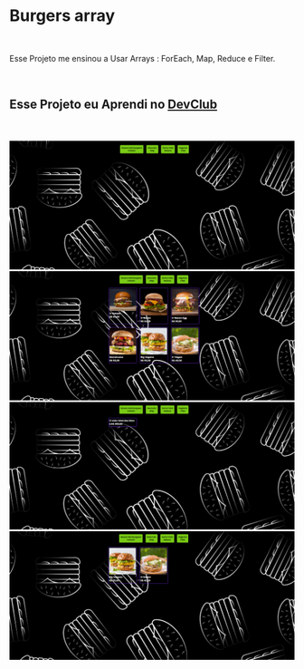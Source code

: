 <h1>Burgers array</h1>
<br>
<p>Esse Projeto me ensinou a Usar Arrays : ForEach, Map, Reduce e Filter.  </p>
<br>
<h2>Esse Projeto eu Aprendi no <a href="https://rodolfomori.com.br/devclub/">DevClub</a> </h2>
<br>
<br>

<img src="https://github.com/luchs8/projeto-arrays/blob/main/img/Desktop1.png"/>
<br>
<img src="https://github.com/luchs8/projeto-arrays/blob/main/img/Desktop2.png"/>
<br>
<img src="https://github.com/luchs8/projeto-arrays/blob/main/img/Desktop3.png"/>
<br>
<img src="https://github.com/luchs8/projeto-arrays/blob/main/img/Desktop4.png"/>
